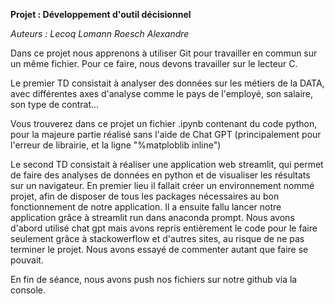 **Projet : Développement d'outil décisionnel**

*Auteurs :   Lecoq Lomann
            Roesch Alexandre*

Dans ce projet nous apprenons à utiliser Git pour travailler en commun sur un même fichier. Pour ce faire, nous devons travailler sur le lecteur C.

Le premier TD consistait à analyser des données sur les métiers de la DATA, avec différentes axes d'analyse comme le pays de l'employé, son salaire, son type de contrat...

Vous trouverez dans ce projet un fichier .ipynb contenant du code python, pour la majeure partie réalisé sans l'aide de Chat GPT (principalement pour l'erreur de librairie, et la ligne "%matploblib inline")

Le second TD consistait à réaliser une application web streamlit, qui permet de faire des analyses de données en python et de visualiser les résultats sur un navigateur.
En premier lieu il fallait créer un environnement nommé projet, afin de disposer de tous les packages nécessaires au bon fonctionnement de notre application. Il a ensuite fallu lancer notre application grâce à streamlit run dans anaconda prompt.
Nous avons d'abord utilisé chat gpt mais avons repris entièrement le code pour le faire seulement grâce à stackowerflow et d'autres sites, au risque de ne pas terminer le projet. Nous avons essayé de commenter autant que faire se pouvait.

En fin de séance, nous avons push nos fichiers sur notre github via la console.